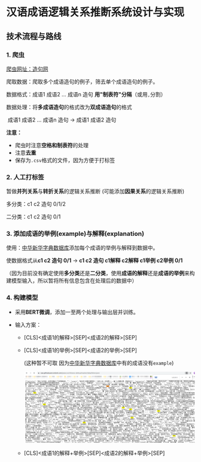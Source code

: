 # 汉语成语逻辑关系推断系统设计与实现

## 技术流程与路线

### 1. 爬虫

[爬虫网址：造句网](https://zaojv.com/wordcy.html)

爬取数据：爬取多个成语造句的例子，筛去单个成语造句的例子。

数据格式：成语1	成语2	...	成语n	造句 **用"制表符"分隔**（或用`,`分割）

数据处理：将**多成语造句**的格式改为**双成语造句**的格式

​						成语1	成语2	...	成语n	造句 -> 成语1	成语2	造句

**注意：**

* 爬虫时注意**空格和制表符**的处理
* 注意**去重**
* 保存为`.csv`格式的文件，因为方便于打标签

### 2. 人工打标签

暂做**并列关系**与**转折关系**的逻辑关系推断 (可能添加**因果关系**的逻辑关系推断)

多分类：c1	c2	造句	0/1/2

二分类：c1	c2	造句	0/1

### 3. 添加成语的举例(example)与解释(explanation)

使用：[中华新华字典数据库](https://github.com/pwxcoo/chinese-xinhua)添加每个成语的举例与解释到数据中。

使数据格式从**c1	c2	造句	0/1** -> **c1	c2	造句	c1解释	c2解释	c1举例	c2举例	0/1**

（因为目前没有确定使用**多分类**还是**二分类**，使用**成语的解释**还是**成语的举例**来构建模型输入，所以暂将所有信息包含在处理后的数据中）

### 4. 构建模型

* 采用**BERT微调**，添加一至两个处理与输出层并训练。

* 输入方案：

  * [CLS]<成语1的解释>[SEP]<成语2的解释>[SEP]

  * [CLS]<成语1的举例>[SEP]<成语2的举例>[SEP]  

    (这种暂不可取 因为[中华新华字典数据库](https://github.com/pwxcoo/chinese-xinhua)中有的成语没有`example`)

    ![数据问题](./img/README-1.png)

  * [CLS]<成语1的解释+举例>[SEP]<成语2的解释+举例>[SEP]

